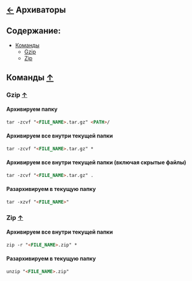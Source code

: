 [&larr;](readme.md "SSH") Архиваторы
------------------------------------

## <a name="content"></a> Содержание:

- [Команды](#commands)
    - [Gzip](#commands_gzip)
    - [Zip](#commands_zip)

## <a name="commands"></a> Команды [&uarr;](#content "Содержание")

### <a name="commands_gzip"></a> Gzip [&uarr;](#content "Содержание")

#### Архивируем папку

```markdown
tar -zcvf "<FILE_NAME>.tar.gz" <PATH>/
```

#### Архивируем все внутри текущей папки

```markdown
tar -zcvf "<FILE_NAME>.tar.gz" *
```

#### Архивируем все внутри текущей папки (включая скрытые файлы)

```markdown
tar -zcvf "<FILE_NAME>.tar.gz" .
```

#### Разархивируем в текущую папку

```markdown
tar -xzvf "<FILE_NAME>"
```

### <a name="commands_zip"></a> Zip [&uarr;](#content "Содержание")

#### Архивируем все внутри текущей папки

```markdown
zip -r "<FILE_NAME>.zip" *
```
#### Разархивируем в текущую папку

```markdown
unzip "<FILE_NAME>.zip"
```